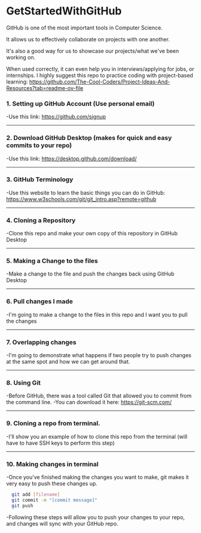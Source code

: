 # GetStartedWithGitHub

GitHub is one of the most important tools in Computer Science.

It allows us to effectively collaborate on projects with one another.

It's also a good way for us to showcase our projects/what we've been working on.

When used correctly, it can even help you in interviews/applying for jobs, or internships.
I highly suggest this repo to practice coding with project-based learning: https://github.com/The-Cool-Coders/Project-Ideas-And-Resources?tab=readme-ov-file

### 1. Setting up GitHub Account (Use personal email)
  -Use this link: https://github.com/signup

---

### 2. Download GitHub Desktop (makes for quick and easy commits to your repo)
   -Use this link: https://desktop.github.com/download/

---

### 3. GitHub Terminology
  -Use this website to learn the basic things you can do in GitHub: https://www.w3schools.com/git/git_intro.asp?remote=github

---

### 4. Cloning a Repository
  -Clone this repo and make your own copy of this repository in GitHub Desktop

---

### 5. Making a Change to the files
  -Make a change to the file and push the changes back using GitHub Desktop

---

### 6. Pull changes I made
  -I'm going to make a change to the files in this repo and I want you to pull the changes

---

### 7. Overlapping changes
  -I'm going to demonstrate what happens if two people try to push changes at the same spot and how we can get around that.

---

### 8. Using Git
  -Before GitHub, there was a tool called Git that allowed you to commit from the command line.
  -You can download it here: https://git-scm.com/

---

### 9. Cloning a repo from terminal.
  -I'll show you an example of how to clone this repo from the terminal (will have to have SSH keys to perform this step)

---

### 10. Making changes in terminal
  -Once you've finished making the changes you want to make, git makes it very easy to push these changes up.
  
  ```bash 
    git add [filename] 
    git commit -m "[commit message]" 
    git push 
  ```

  -Following these steps will allow you to push your changes to your repo, and changes will sync with your GitHub repo.
